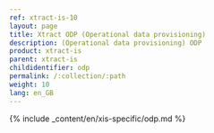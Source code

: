 ```yaml
---
ref: xtract-is-10
layout: page
title: Xtract ODP (Operational data provisioning)
description: (Operational data provisioning) ODP
product: xtract-is
parent: xtract-is
childidentifier: odp
permalink: /:collection/:path
weight: 10
lang: en_GB
---
```

{% include _content/en/xis-specific/odp.md %}
